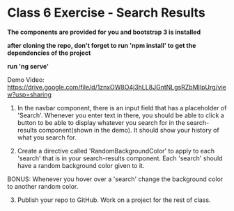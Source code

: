 # Class 6 Exercise - Search Results

**The components are provided for you and bootstrap 3 is installed**

**after cloning the repo, don't forget to run 'npm install' to get the dependencies of the project**

**run 'ng serve'**

Demo Video: https://drive.google.com/file/d/1znxOW8O4j3hLL8JGntNLgsRZbMIlpUrg/view?usp=sharing

1. In the navbar component, there is an input field that has a placeholder of 'Search'. Whenever you enter text in there, you should be able to click a button to be able to display whatever you search for in the search-results component(shown in the demo). It should show your history of what you search for.

2. Create a directive called 'RandomBackgroundColor' to apply to each 'search' that is in your search-results component. Each 'search' should have a random background color given to it. 

BONUS: Whenever you hover over a 'search' change the background color to another random color.

3. Publish your repo to GitHub. Work on a project for the rest of class.
